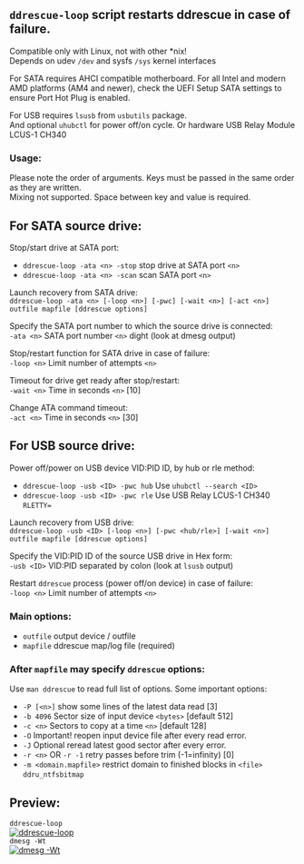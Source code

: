 ## `ddrescue-loop` script restarts ddrescue in case of failure.

Compatible only with Linux, not with other *nix!  
Depends on udev `/dev` and sysfs `/sys` kernel interfaces

For SATA requires AHCI compatible motherboard. For all Intel and modern AMD platforms (AM4 and newer), check the UEFI Setup SATA settings to ensure Port Hot Plug is enabled.

For USB requires `lsusb` from `usbutils` package.  
And optional `uhubctl` for power off/on cycle. Or hardware USB Relay Module LCUS-1 CH340

### Usage:

Please note the order of arguments. Keys must be passed in the same order as they are written.  
Mixing not supported. Space between key and value is required.

## For SATA source drive:

Stop/start drive at SATA port:  
* `ddrescue-loop -ata <n> -stop`		stop drive at SATA port `<n>`  
* `ddrescue-loop -ata <n> -scan`		scan SATA port `<n>`

Launch recovery from SATA drive:  
`ddrescue-loop -ata <n> [-loop <n>] [-pwc] [-wait <n>] [-act <n>] outfile mapfile [ddrescue options]`

Specify the SATA port number to which the source drive is connected:  
`-ata <n>`		SATA port number `<n>` dight (look at dmesg output)

Stop/restart function for SATA drive in case of failure:  
`-loop <n>`		Limit number of attempts `<n>`

Timeout for drive get ready after stop/restart:  
`-wait <n>`		Time in seconds `<n>` [10]

Change ATA command timeout:  
`-act <n>`		Time in seconds `<n>` [30]

## For USB source drive:

Power off/power on USB device VID:PID ID, by hub or rle method:  
* `ddrescue-loop -usb <ID> -pwc hub`	Use `uhubctl --search <ID>`  
* `ddrescue-loop -usb <ID> -pwc rle`	Use USB Relay LCUS-1 CH340 `RLETTY=`

Launch recovery from USB drive:  
`ddrescue-loop -usb <ID> [-loop <n>] [-pwc <hub/rle>] [-wait <n>] outfile mapfile [ddrescue options]`

Specify the VID:PID ID of the source USB drive in Hex form:  
`-usb <ID>`	VID:PID separated by colon (look at `lsusb` output)

Restart `ddrescue` process (power off/on device) in case of failure:  
`-loop <n>`		Limit number of attempts `<n>`

### Main options:  
* `outfile`			output device / outfile  
* `mapfile`			ddrescue map/log file (required)

### After `mapfile` may specify `ddrescue` options:

Use `man ddrescue` to read full list of options. Some important options:

* `-P [<n>]`		show some lines of the latest data read [3]  
* `-b 4096`			Sector size of input device `<bytes>` [default 512]  
* `-c <n>`			Sectors to copy at a time `<n>` [default 128]  
* `-O` Important!		reopen input device file after every read error.  
* `-J` Optional		reread latest good sector after every error.  
* `-r <n>` OR `-r -1`	<n> retry passes before trim (-1=infinity) [0]  
* `-m <domain.mapfile>`	restrict domain to finished blocks in `<file>` `ddru_ntfsbitmap`

## Preview:
`ddrescue-loop`  
[![ddrescue-loop](https://asciinema.org/a/628786.svg)](https://asciinema.org/a/628786)  
`dmesg -Wt`  
[![dmesg -Wt](https://asciinema.org/a/628787.svg)](https://asciinema.org/a/628787)
